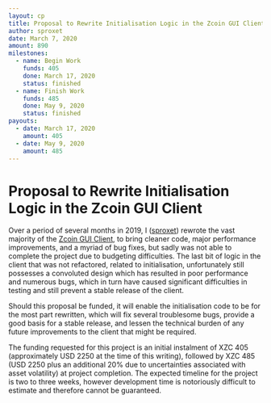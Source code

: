 ```yaml
---
layout: cp
title: Proposal to Rewrite Initialisation Logic in the Zcoin GUI Client
author: sproxet
date: March 7, 2020
amount: 890
milestones:
  - name: Begin Work
    funds: 405
    done: March 17, 2020
    status: finished
  - name: Finish Work
    funds: 485
    done: May 9, 2020
    status: finished
payouts:
  - date: March 17, 2020
    amount: 405
  - date: May 9, 2020
    amount: 485
---
```


# Proposal to Rewrite Initialisation Logic in the Zcoin GUI Client


Over a period of several months in 2019, I ([sproxet](https://github.com/zcoinofficial/zcoin-client/commits?author=sproxet)) rewrote the vast majority of the [Zcoin GUI Client](https://github.com/zcoinofficial/zcoin-client), to bring cleaner code, major performance improvements, and a myriad of bug fixes, but sadly was not able to complete the project due to budgeting difficulties. The last bit of logic in the client that was not refactored, related to initialisation, unfortunately still possesses a convoluted design which has resulted in poor performance and numerous bugs, which in turn have caused significant difficulties in testing and still prevent a stable release of the client.

Should this proposal be funded, it will enable the initialisation code to be for the most part rewritten, which will fix several troublesome bugs, provide a good basis for a stable release, and lessen the technical burden of any future improvements to the client that might be required.

The funding requested for this project is an initial instalment of XZC 405 (approximately USD 2250 at the time of this writing), followed by XZC 485 (USD 2250 plus an additional 20% due to uncertainties associated with asset volatility) at project completion. The expected timeline for the project is two to three weeks, however development time is notoriously difficult to estimate and therefore cannot be guaranteed.
